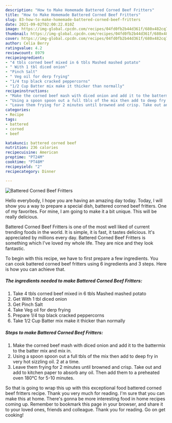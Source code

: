 ```yaml
---
description: "How to Make Homemade Battered Corned Beef Fritters"
title: "How to Make Homemade Battered Corned Beef Fritters"
slug: 83-how-to-make-homemade-battered-corned-beef-fritters
date: 2021-09-02T02:00:22.010Z
image: https://img-global.cpcdn.com/recipes/04fd0fb2b44d361f/680x482cq70/battered-corned-beef-fritters-recipe-main-photo.jpg
thumbnail: https://img-global.cpcdn.com/recipes/04fd0fb2b44d361f/680x482cq70/battered-corned-beef-fritters-recipe-main-photo.jpg
cover: https://img-global.cpcdn.com/recipes/04fd0fb2b44d361f/680x482cq70/battered-corned-beef-fritters-recipe-main-photo.jpg
author: Celia Berry
ratingvalue: 4.2
reviewcount: 8979
recipeingredient:
- "4 tbls corned beef mixed in 6 tbls Mashed mashed potato"
- " With 1 tbl diced onion"
- "Pinch Salt"
- " Veg oil for derp frying"
- "1/4 tsp black cracked peppercorns"
- "1/2 Cup Batter mix make it thicker than normally"
recipeinstructions:
- "Make the corned beef mash with diced onion and add it to the battermix to the batter mix and mix in."
- "Using a spoon spoon out a full tbls of the mix then add to deep fry in very hot sizzling oil. 2 at a time."
- "Leave them frying for 2 minutes until browned and crisp. Take out and add to kitchen paper to absorb any oil. Then add them to a preheated oven 180°C for 5-10 minutes."
categories:
- Recipe
tags:
- battered
- corned
- beef

katakunci: battered corned beef 
nutrition: 236 calories
recipecuisine: American
preptime: "PT24M"
cooktime: "PT48M"
recipeyield: "2"
recipecategory: Dinner

---
```



![Battered Corned Beef Fritters](https://img-global.cpcdn.com/recipes/04fd0fb2b44d361f/680x482cq70/battered-corned-beef-fritters-recipe-main-photo.jpg)

Hello everybody, I hope you are having an amazing day today. Today, I will show you a way to prepare a special dish, battered corned beef fritters. One of my favorites. For mine, I am going to make it a bit unique. This will be really delicious.

Battered Corned Beef Fritters is one of the most well liked of current trending foods in the world. It is simple, it is fast, it tastes delicious. It's appreciated by millions every day. Battered Corned Beef Fritters is something which I've loved my whole life. They are nice and they look fantastic.




To begin with this recipe, we have to first prepare a few ingredients. You can cook battered corned beef fritters using 6 ingredients and 3 steps. Here is how you can achieve that.

<!--inarticleads1-->

##### The ingredients needed to make Battered Corned Beef Fritters:

1. Take 4 tbls corned beef mixed in 6 tbls Mashed mashed potato
1. Get  With 1 tbl diced onion
1. Get Pinch Salt
1. Take  Veg oil for derp frying
1. Prepare 1/4 tsp black cracked peppercorns
1. Take 1/2 Cup Batter mix make it thicker than normally




<!--inarticleads2-->

##### Steps to make Battered Corned Beef Fritters:

1. Make the corned beef mash with diced onion and add it to the battermix to the batter mix and mix in.
1. Using a spoon spoon out a full tbls of the mix then add to deep fry in very hot sizzling oil. 2 at a time.
1. Leave them frying for 2 minutes until browned and crisp. Take out and add to kitchen paper to absorb any oil. Then add them to a preheated oven 180°C for 5-10 minutes.




So that is going to wrap this up with this exceptional food battered corned beef fritters recipe. Thank you very much for reading. I'm sure that you can make this at home. There's gonna be more interesting food in home recipes coming up. Remember to bookmark this page in your browser, and share it to your loved ones, friends and colleague. Thank you for reading. Go on get cooking!
